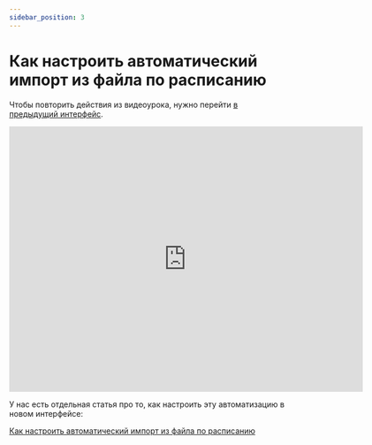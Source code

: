 ```yaml
---
sidebar_position: 3
---
```


# Как настроить автоматический импорт из файла по расписанию

Чтобы повторить действия из видеоурока, нужно перейти [в предыдущий интерфейс](https://sendsay.ru/account/).

<iframe
    width="640"
    height="480"
    src="https://www.youtube.com/embed/j_I3jqo68P4"
    frameborder="0"
    allow="autoplay; encrypted-media"
    allowfullscreen
>
</iframe>

У нас есть отдельная статья про то, как настроить эту автоматизацию в новом интерфейсе:

[Как настроить автоматический импорт из файла по расписанию](https://docs.sendsay.ru/automations/autoimport/how-to-set-autoimport)
